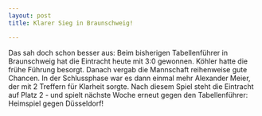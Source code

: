 ```yaml
---
layout: post
title: Klarer Sieg in Braunschweig!

---
```


Das sah doch schon besser aus: Beim bisherigen Tabellenführer in Braunschweig hat die Eintracht heute mit 3:0 gewonnen. Köhler hatte die frühe Führung besorgt. Danach vergab die Mannschaft reihenweise gute Chancen. In der Schlussphase war es dann einmal mehr Alexander Meier, der mit 2 Treffern für Klarheit sorgte. Nach diesem Spiel steht die Eintracht auf Platz 2 - und spielt nächste Woche erneut gegen den Tabellenführer: Heimspiel gegen Düsseldorf!


